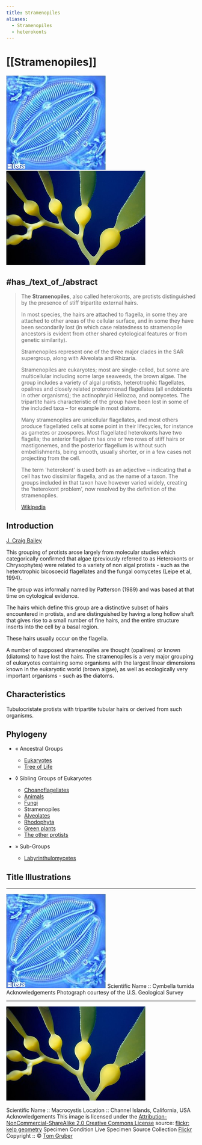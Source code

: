```yaml
---
title: Stramenopiles
aliases:
  - Stramenopiles
  - heterokonts
---
```


# [[Stramenopiles]] 


![ ](Stramenopiles/Cymbella_tumida-Diatomee.jpg)  ![](Stramenopiles/Macrocystis.jpg) 

## #has_/text_of_/abstract 

> The **Stramenopiles**, also called heterokonts, are protists 
> distinguished by the presence of stiff tripartite external hairs. 
> 
> In most species, the hairs are attached to flagella, 
> in some they are attached to other areas of the cellular surface, 
> and in some they have been secondarily lost 
> (in which case relatedness to stramenopile ancestors 
> is evident from other shared cytological features or from genetic similarity). 
> 
> Stramenopiles represent one of the three major clades in the SAR supergroup, 
> along with Alveolata and Rhizaria.
>
> Stramenopiles are eukaryotes; most are single-celled, but some are multicellular including some large seaweeds, the brown algae.  The group includes a variety of algal protists, heterotrophic flagellates, opalines and closely related proteromonad flagellates (all endobionts in other organisms); the actinophryid Heliozoa, and oomycetes. The tripartite hairs characteristic of the group have been lost in some of the included taxa – for example in most diatoms.
>
> Many stramenopiles are unicellular flagellates, and most others produce flagellated cells at some point in their lifecycles, for instance as gametes or zoospores. Most flagellated heterokonts have two flagella; the anterior flagellum has one or two rows of stiff hairs or mastigonemes, and the posterior flagellum is without such embellishments, being smooth, usually shorter, or in a few cases not projecting from the cell.
>
> The term 'heterokont' is used both as an adjective – indicating that a cell has two dissimilar flagella, and as the name of a taxon. The groups included in that taxon have however varied widely, creating the 'heterokont problem', now resolved by the definition of the stramenopiles.
>
> [Wikipedia](https://en.wikipedia.org/wiki/Stramenopile) 

## Introduction

[J. Craig Bailey](Stramenopiles) 

This grouping of protists arose largely from molecular studies 
which categorically confirmed that algae (previously referred to as Heterokonts or Chrysophytes) 
were related to a variety of non algal protists - 
such as the heterotrophic bicosoecid flagellates and the fungal oomycetes (Leipe et al, 1994). 

The group was informally named by Patterson (1989) 
and was based at that time on cytological evidence. 

The hairs which define this group are a distinctive subset of hairs encountered in protists, 
and are distinguished by having a long hollow shaft that gives rise to a small number of fine hairs, 
and the entire structure inserts into the cell by a basal region. 

These hairs usually occur on the flagella. 

A number of supposed stramenopiles are thought (opalines) or known (diatoms) to have lost the hairs. The stramenopiles is a very major grouping of eukaryotes containing some organisms with the 
largest linear dimensions known in the eukaryotic world (brown algae), 
as well as ecologically very important organisms - such as the diatoms.

## Characteristics

Tubulocristate protists with tripartite tubular hairs or derived from such organisms.

## Phylogeny 

-   « Ancestral Groups  
    -   [Eukaryotes](Eukaryotes)
    -   [Tree of Life](../Tree_of_Life.md)

-   ◊ Sibling Groups of  Eukaryotes
    -   [Choanoflagellates](Choanoflagellates)
    -   [Animals](Animals)
    -   [Fungi](Fungi)
    -   Stramenopiles
    -   [Alveolates](Alveolates)
    -   [Rhodophyta](Rhodophyta)
    -   [Green plants](Plants.md)
    -   [The other protists](The_other_protists)

-   » Sub-Groups

    -   [Labyrinthulomycetes](Labyrinthulomycetes.md)


## Title Illustrations

  ---------------------
![Cymbella tumida Diatomee](Stramenopiles/Cymbella_tumida-Diatomee.jpg) 
Scientific Name ::   Cymbella tumida
Acknowledgements   Photograph courtesy of the U.S. Geological Survey

-----------------------------
![Macrocystis](Stramenopiles/Macrocystis.jpg) 

Scientific Name ::                    Macrocystis
Location ::                          Channel Islands, California, USA
Acknowledgements                    This image is licensed under the [Attribution-NonCommercial-ShareAlike 2.0 Creative Commons License](http://creativecommons.org/licenses/by-nc-sa/2.0/)
source: [flickr: kelp geometry](http://flickr.com/photos/51262603@N00/46490998/)
Specimen Condition                  Live Specimen
Source Collection                   [Flickr](http://flickr.com/)
Copyright ::                           © [Tom Gruber](http://flickr.com/people/51262603@N00/)


